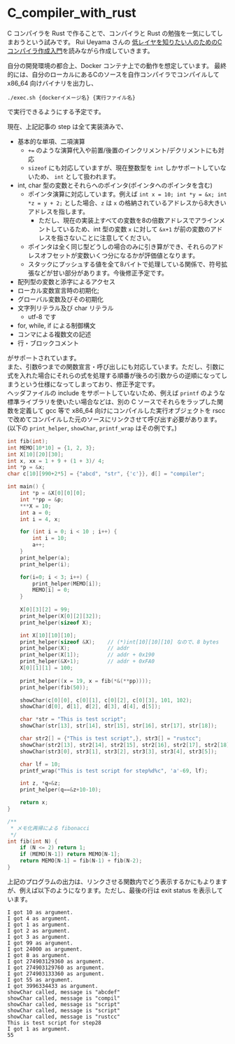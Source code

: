 # C_compiler_with_rust

C コンパイラを Rust で作ることで、コンパイラと Rust の勉強を一気にしてしまおうという試みです。
Rui Ueyama さんの
[低レイヤを知りたい人のためのCコンパイラ作成入門](https://www.sigbus.info/compilerbook)を読みながら作成していきます。

自分の開発環境の都合上、Docker コンテナ上での動作を想定しています。
最終的には、自分のローカルにあるCのソースを自作コンパイラでコンパイルして x86_64 向けバイナリを出力し、
```
./exec.sh {dockerイメージ名} {実行ファイル名}
```
で実行できるようにする予定です。

現在、上記記事の step は全て実装済みで、
- 基本的な単項、二項演算
	- `+=` のような演算代入や前置/後置のインクリメント/デクリメントにも対応
	- `sizeof` にも対応していますが、現在整数型を `int` しかサポートしていないため、 `int` として扱われます。
- int, char 型の変数とそれらへのポインタ(ポインタへのポインタを含む)
	- ポインタ演算に対応しています。例えば `int x = 10; int *y = &x; int *z = y + 2;` とした場合、`z` は `x` の格納されているアドレスから8大きいアドレスを指します。
		- ただし、現在の実装上すべての変数を8の倍数アドレスでアラインメントしているため、int 型の変数 `x` に対して `&x+1` が前の変数のアドレスを指さないことに注意してください。
	- ポインタは全く同じ型どうしの場合のみに引き算ができ、それらのアドレスオフセットが変数いくつ分になるかが評価値となります。
	- スタックにプッシュする値を全て8バイトで処理している関係で、符号拡張などが甘い部分があります。今後修正予定です。
- 配列型の変数と添字によるアクセス
- ローカル変数宣言時の初期化;
- グローバル変数及びその初期化
- 文字列リテラル及び char リテラル
	- utf-8 です
- for, while, if による制御構文
- コンマによる複数文の記述
- 行・ブロックコメント

がサポートされています。  
また、引数6つまでの関数宣言・呼び出しにも対応しています。ただし、引数に式を入れた場合にそれらの式を処理する順番が後ろの引数からの逆順になってしまうという仕様になってしまっており、修正予定です。  
ヘッダファイルの include をサポートしていないため、例えば `printf` のような標準ライブラリを使いたい場合などは、別の C ソースでそれらをラップした関数を定義して gcc 等で x86_64 向けにコンパイルした実行オブジェクトを rscc で改めてコンパイルした元のソースにリンクさせて呼び出す必要があります。(以下の `print_helper`, `showChar`, `printf_wrap` はその例です。)

```C
int fib(int);
int MEMO[10*10] = {1, 2, 3};
int X[10][20][30];
int x, xx = 1 + 9 + (1 + 3)/ 4;
int *p = &x;
char c[10][990+2*5] = {"abcd", "str", {'c'}}, d[] = "compiler";

int main() {
	int *p = &X[0][0][0];
	int **pp = &p;
	***X = 10;
	int a = 0;
	int i = 4, x;

	for (int i = 0; i < 10 ; i++) {
		int i = 10;
		a++;
	}
	print_helper(a);
	print_helper(i);

	for(i=0; i < 3; i++) {
		print_helper(MEMO[i]);
		MEMO[i] = 0;
	}
	
	X[0][3][2] = 99;
	print_helper(X[0][2][32]);
	print_helper(sizeof X);

	int X[10][10][10];
	print_helper(sizeof &X);	// (*)int[10][10][10] なので、8 bytes
	print_helper(X);			// addr
	print_helper(X[1]);			// addr + 0x190
	print_helper(&X+1);			// addr + 0xFA0
	X[0][1][1] = 100;
	
	print_helper((x = 19, x = fib(*&(**pp))));
	print_helper(fib(50));

	showChar(c[0][0], c[0][1], c[0][2], c[0][3], 101, 102);
	showChar(d[0], d[1], d[2], d[3], d[4], d[5]);

	char *str = "This is test script";
	showChar(str[13], str[14], str[15], str[16], str[17], str[18]);

	char str2[] = {"This is test script",}, str3[] = "rustcc";
	showChar(str2[13], str2[14], str2[15], str2[16], str2[17], str2[18]);
	showChar(str3[0], str3[1], str3[2], str3[3], str3[4], str3[5]);

	char lf = 10;
	printf_wrap("This is test script for step%d%c", 'a'-69, lf);

	int z, *q=&z;
	print_helper(q==&z+10-10);

	return x;
}

/**
 * メモ化再帰による fibonacci
 */
int fib(int N) {
	if (N <= 2) return 1;
	if (MEMO[N-1]) return MEMO[N-1];
	return MEMO[N-1] = fib(N-1) + fib(N-2);
}
```
上記のプログラムの出力は、リンクさせる関数内でどう表示するかにもよりますが、例えば以下のようになります。ただし、最後の行は exit status を表示しています。
```
I got 10 as argument.
I got 4 as argument.
I got 1 as argument.
I got 2 as argument.
I got 3 as argument.
I got 99 as argument.
I got 24000 as argument.
I got 8 as argument.
I got 274903129360 as argument.
I got 274903129760 as argument.
I got 274903133360 as argument.
I got 55 as argument.
I got 3996334433 as argument.
showChar called, message is "abcdef"
showChar called, message is "compil"
showChar called, message is "script"
showChar called, message is "script"
showChar called, message is "rustcc"
This is test script for step28
I got 1 as argument.
55
```